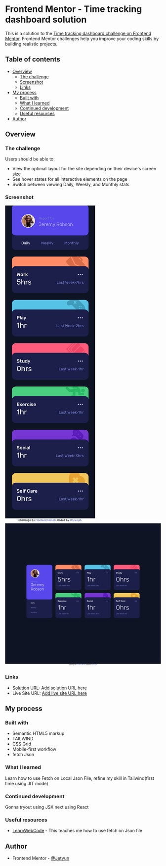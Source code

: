 # Frontend Mentor - Time tracking dashboard solution

This is a solution to the [Time tracking dashboard challenge on Frontend Mentor](https://www.frontendmentor.io/challenges/time-tracking-dashboard-UIQ7167Jw). Frontend Mentor challenges help you improve your coding skills by building realistic projects. 

## Table of contents

- [Overview](#overview)
  - [The challenge](#the-challenge)
  - [Screenshot](#screenshot)
  - [Links](#links)
- [My process](#my-process)
  - [Built with](#built-with)
  - [What I learned](#what-i-learned)
  - [Continued development](#continued-development)
  - [Useful resources](#useful-resources)
- [Author](#author)


## Overview

### The challenge

Users should be able to:

- View the optimal layout for the site depending on their device's screen size
- See hover states for all interactive elements on the page
- Switch between viewing Daily, Weekly, and Monthly stats

### Screenshot

![mobile_view](./mobile_view.png)
![desktop_view](./desktop_view.png)



### Links

- Solution URL: [Add solution URL here](https://your-solution-url.com)
- Live Site URL: [Add live site URL here](https://your-live-site-url.com)

## My process

### Built with

- Semantic HTML5 markup
- TAILWIND
- CSS Grid
- Mobile-first workflow
- fetch Json


### What I learned

Learn how to use Fetch on Local Json File, refine my skill in Tailwind(first time using JIT mode)

### Continued development

Gonna tryout using JSX next using React

### Useful resources

- [LearnWebCode](https://www.youtube.com/watch?v=AVmGmLFcukM) - This teaches me how to use fetch on Json file


## Author

- Frontend Mentor - [@Jetyun](https://www.frontendmentor.io/profile/Jetyun)



